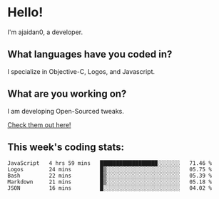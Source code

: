 # Hello!

I'm ajaidan0, a developer. 

## What languages have you coded in?

I specialize in Objective-C, Logos, and Javascript.

## What are you working on?

I am developing Open-Sourced tweaks.

[Check them out here!](https://github.com/ajaidan0/open-sourced-tweaks)

## This week's coding stats:
<!--START_SECTION:waka-->
```text
JavaScript   4 hrs 59 mins   ██████████████████░░░░░░░   71.46 % 
Logos        24 mins         █▒░░░░░░░░░░░░░░░░░░░░░░░   05.75 % 
Bash         22 mins         █▒░░░░░░░░░░░░░░░░░░░░░░░   05.39 % 
Markdown     21 mins         █▒░░░░░░░░░░░░░░░░░░░░░░░   05.18 % 
JSON         16 mins         █░░░░░░░░░░░░░░░░░░░░░░░░   04.02 % 
```
<!--END_SECTION:waka-->
